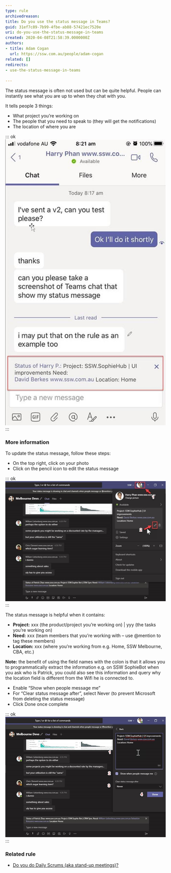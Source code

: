 ```yaml
---
type: rule
archivedreason: 
title: Do you use the status message in Teams?
guid: 31ef7c89-7b99-4fbe-ab88-57421ec7520e
uri: do-you-use-the-status-message-in-teams
created: 2020-04-08T21:58:39.0000000Z
authors:
- title: Adam Cogan
  url: https://ssw.com.au/people/adam-cogan
related: []
redirects:
- use-the-status-message-in-teams

---
```


The status message is often not used but can be quite helpful. People can instantly see what you are up to when they chat with you.

It tells people 3 things:

* What project you’re working on
* The people that you need to speak to (they will get the notifications)
* The location of where you are


<!--endintro-->

::: ok  
![Figure: When people chat with you, they can see what you’re up to](teams-status-message.jpg)  
:::  

### More information


To update the status message, follow these steps:

* On the top right, click on your photo
* Click on the pencil icon to edit the status message


::: ok  
![Figure: Edit the Teams status message each day](edit-teams-status.jpg)  
:::  

The status message is helpful when it contains:

* **Project:** xxx (the product/project you’re working on) | yyy (the tasks you’re working on)
* **Need:** xxx (team members that you’re working with – use @mention to tag these members)
* **Location:** xxx (where you’re working from e.g. Home, SSW Melbourne, CBA, etc.)

**Note:** the benefit of using the field names with the colon is that it allows you to programmatically extract the information e.g. on SSW SophieBot when you ask who is Patrick, you could also see this information and query why the location field is different from the Wifi he is connected to.

* Enable “Show when people message me”
* For “Clear status message after”, select Never (to prevent Microsoft from deleting the status message)
* Click Done once complete


::: ok  
![Figure: Edit the status message](edit-teams-status-2.jpg)  
:::  

### Related rule

* [Do you do Daily Scrums (aka stand-up meetings)?](/methodology-do-you-do-daily-scrums-aka-stand-up-meetings)

